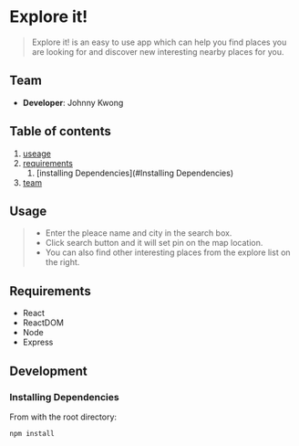 # Explore it!

>Explore it! is an easy to use app which can help you find places you are looking for and discover new interesting nearby places for you.

## Team

- __Developer__: Johnny Kwong

## Table of contents

1. [useage](#Usage)
2. [requirements](#Requirements)
    1. [installing Dependencies](#Installing Dependencies)
3. [team](#Team)

## Usage

> - Enter the pleace name and city in the search box.
> - Click search button and it will set pin on the map location.
> - You can also find other interesting places from the explore list on the right.

## Requirements

- React
- ReactDOM
- Node
- Express

## Development

### Installing Dependencies

From with the root directory:

```
npm install
```
